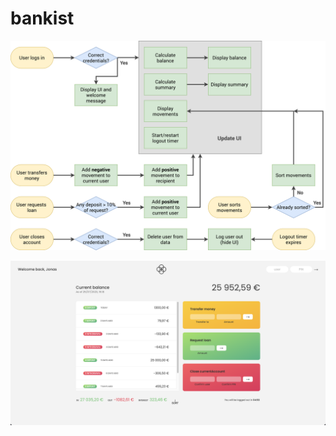 # bankist

![Bankist-flowchart.png](images/Bankist-flowchart.png)

![readme-01.png](images/readme-01.png)
